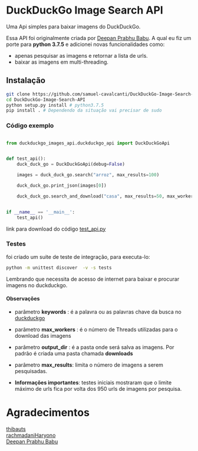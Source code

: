 # DuckDuckGo Image Search API
Uma Api simples para baixar imagens do DuckDuckGo. 

Essa API foi originalmente criada por [Deepan Prabhu Babu](https://github.com/deepanprabhu). 
A qual eu fiz um porte para __python 3.7.5__ e adicionei novas funcionalidades como: 
- apenas pesquisar as imagens e retornar a lista de urls. 
- baixar as imagens em multi-threading.
   

## Instalação

```bash
git clone https://github.com/samuel-cavalcanti/DuckDuckGo-Image-Search-API.git
cd DuckDuckGo-Image-Search-API
python setup.py install # python3.7.5
pip install . # Dependendo da situação vai precisar de sudo
```

### Código exemplo

```python

from duckduckgo_images_api.duckduckgo_api import DuckDuckGoApi


def test_api():
    duck_duck_go = DuckDuckGoApi(debug=False)

    images = duck_duck_go.search("arroz", max_results=100)

    duck_duck_go.print_json(images[0])

    duck_duck_go.search_and_download("casa", max_results=50, max_workers=5)


if __name__ == '__main__':
    test_api()
```
link para download do código [test_api.py](exemples/test_api.py)

### Testes

foi criado um suite de teste de integração, para executa-lo:
```bash
python -m unittest discover  -v -s tests    
```
Lembrando que necessita de acesso de internet para baixar e procurar imagens no duckduckgo.


#### Observações

- parâmetro __keywords__ : é a palavra ou as palavras chave da busca no [duckduckgo](https://duckduckgo.com/)

- parâmetro __max_workers__ : é o número de Threads utilizadas para o download das imagens

- parâmetro __output_dir__ : é a pasta onde será salva as imagens. Por padrão é criada uma pasta chamada __downloads__

- parâmetro __max_results__:  limita o número de imagens a serem pesquisadas.  

- __Informações importantes__: testes iniciais mostraram que o limite máximo de urls fica por volta dos 950 urls de
imagens por pesquisa.  


# Agradecimentos

[thibauts](https://github.com/thibauts/duckduckgo)     
[rachmadaniHaryono](https://github.com/rachmadaniHaryono)  
[Deepan Prabhu Babu](https://github.com/deepanprabhu)  

